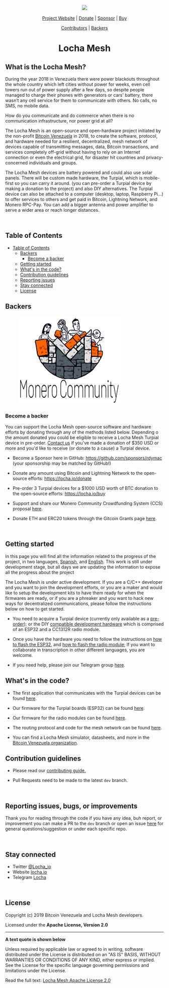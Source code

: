 <p align="center">
  <a href="https://locha.io/">
  <img height="200px" src="images/LogotipoTurpial-Color.20-09-19.svg">
  </a>
</p>

<p align="center">
  <a href="https://locha.io/">Project Website</a> |
  <a href="https://locha.io/donate">Donate</a> |
  <a href="https://github.com/sponsors/rdymac">Sponsor</a> |
  <a href="https://locha.io/buy">Buy</a>
</p>

<p align="center">
  <a href="https://github.com/btcven/locha/graphs/contributors">Contributors</a> |
  <a href="#backers">Backers</a>
</p>

<h1 align="center">Locha Mesh</h1>

## What is the Locha Mesh?

During the year 2018 in Venezuela there were power blackouts throughout the whole country which left cities without power for weeks, even cell towers run out of power supply after a few days, so despite people managed to charge their phones with generators or cars' battery, there wasn’t any cell service for them to communicate with others. No calls, no SMS, no mobile data.

How do you communicate and do commerce when there is no communication infrastructure, nor power grid at all?

The Locha Mesh is an open-source and open-hardware project initiated by the non-profit [Bitcoin Venezuela](https://www.bitcoinvenezuela.com) in 2018, to create the software, protocol, and hardware needed for a resilient, decentralized, mesh network of devices capable of transmitting messages, data, Bitcoin transactions, and services completely off-grid without having to rely on an Internet connection or even the electrical grid, for disaster hit countries and privacy-concerned individuals and groups.

The Locha Mesh devices are battery powered and could also use solar panels. There will be custom made hardware, the Turpial, which is mobile-first so you can carry it around. (you can pre-order a Turpial device by making a donation to the project) and also DIY alternatives. The Turpial device can also be attached to a computer (desktop, laptop, Raspberry Pi...) to offer services to others and get paid in Bitcoin, Lightning Network, and Monero RPC-Pay. You can add a bigger antenna and power amplifier to serve a wider area or reach longer distances.

<br/>

## Table of Contents
- [Table of Contents](#table-of-contents)
  - [Backers](#backers)
    - [Become a backer](#become-a-backer)
  - [Getting started](#getting-started)
  - [What's in the code?](#whats-in-the-code)
  - [Contribution guidelines](#contribution-guidelines)
  - [Reporting issues](#reporting-issues-bugs-or-improvements)
  - [Stay connected](#stay-connected)
  - [License](#license)

## Backers

<figure>
  <a href="https://locha.io/monero">
  <img src="images/329px_281px_MoneroCommunity.png" alt="drawing" height="281px" width="329px" />
  </a>
</figure>

### Become a backer

You can support the Locha Mesh open-source software and hardware efforts by donating through any of the methods listed below. Depending o the amount donated you could be eligible to receive a Locha Mesh Turpial device in pre-order. [Contact us](mailto:randy+donation@locha.io) if you've made a donation of $350 USD or more and you'd like to receive (or donate to a cause) a Turpial device.

* Become a Sponsor here in GitHub: https://github.com/sponsors/rdymac (your sponsorship may be matched by GitHub!)

* Donate any amount using Bitcoin and Lightning Network to the open-source efforts: https://locha.io/donate

* Pre-order 3 Turpial devices for a $1000 USD worth of BTC donation to the open-source efforts: https://locha.io/buy

* Support and share our Monero Community Crowdfunding System (CCS) proposal [here](https://locha.io/monero/).

* Donate ETH and ERC20 tokens through the Gitcoin Grants page [here](https://gitcoin.co/grants/385/locha-mesh-private-txs-censorship-resistant-dapps?tab=activity).

<br>


## Getting started

In this page you will find all the information related to the progress of the project, in two languages, [Spanish](./documentation/es/index.md), and [English](./documentation/en/index.md). This work is still under development stage, but all days we are updating the information to expose all the progress about the project

The Locha Mesh is under active development. If you are a C/C++ developer and you want to join the development efforts, or you are a maker and would like to setup the development kits to have them ready for when the firmwares are ready, or if you are a phreaker and you want to hack new ways for decentralized communications, please follow the instructions below on how to get started.

* You need to acquire a Turpial device (currently only available as a [pre-order](https://locha.io/buy)); or the DIY [compatible development hardware](./documentation/en/diy_turpial.md) which is comprised of an ESP32 and a CC1312R radio module.

* Once you have the hardware you need to follow the instructions on [how to flash the ESP32](https://github.com/btcven/turpial-firmware#getting-started), and [how to flash the radio module](https://github.com/btcven/radio-firmware#getting-started); If you want to collaborate in transcription in other different languages, you are welcome.

* If you need help, please join our Telegram group [here](https://t.me/Locha_io).

## What's in the code?

* The first application that communicates with the Turpial devices can be found
[here](https://github.com/btcven/locha-mesh-chat).

* Our firmware for the Turpial boards (ESP32) can be found
[here](https://github.com/btcven/turpial-firmware).

* Our firmware for the radio modules can be found
[here](https://github.com/btcven/radio-firmware).

* The routing protocol and code for the mesh network can be found
[here](https://github.com/btcven/radio-firmware).

* You can find a Locha Mesh simulator, datasheets, and more in the
[Bitcoin Venezuela organization](https://github.com/btcven).

## Contribution guidelines

* Please read our [contributing guide.](CONTRIBUTING.md)

* Pull Requests need to be made to the latest `dev` branch.

<br/>


## Reporting issues, bugs, or improvements

Thank you for reading through the code if you have any idea, buh report, or improvement you can make a PR to the `dev` branch or open an issue [here](https://github.com/btcven/locha/issues) for general questions/suggestion or under each specific repo.


<br>

## Stay connected

- Twitter [@Locha_io](https://twitter.com/Locha_io)
- Website [locha.io](https://locha.io)
- Telegram [Locha](https://t.me/Locha_io)

<br>

## License

Copyright (c) 2019 Bitcoin Venezuela and Locha Mesh developers.

Licensed under the **Apache License, Version 2.0**

---
**A text quote is shown below**

Unless required by applicable law or agreed to in writing, software
distributed under the License is distributed on an "AS IS" BASIS,
WITHOUT WARRANTIES OR CONDITIONS OF ANY KIND, either express or implied.
See the License for the specific language governing permissions and
limitations under the License.

Read the full text:
[Locha Mesh Apache License 2.0](https://github.com/btcven/locha/blob/master/LICENSE)

